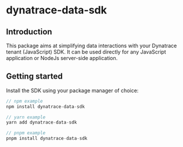 # dynatrace-data-sdk

## Introduction

This package aims at simplifying data interactions with your Dynatrace tenant (JavaScript) SDK. It can be used directly for any JavaScript application or NodeJs server-side application.

## Getting started

Install the SDK using your package manager of choice:

```js
// npm example
npm install dynatrace-data-sdk

// yarn example
yarn add dynatrace-data-sdk

// pnpm example
pnpm install dynatrace-data-sdk
```
